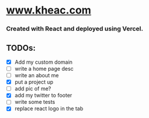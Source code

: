 # www.kheac.com

### Created with React and deployed using Vercel.

## TODOs:
- [x] Add my custom domain
- [ ] write a home page desc
- [ ] write an about me
- [x] put a project up
- [ ] add pic of me? 
- [x] add my twitter to footer
- [ ] write some tests
- [x] replace react logo in the tab

